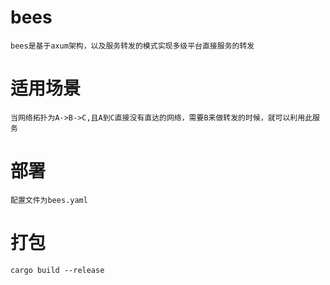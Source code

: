 # bees
    bees是基于axum架构，以及服务转发的模式实现多级平台直接服务的转发

# 适用场景
    当网络拓扑为A->B->C,且A到C直接没有直达的网络，需要B来做转发的时候，就可以利用此服务


# 部署
    配置文件为bees.yaml


# 打包
    cargo build --release